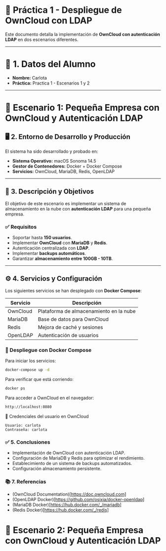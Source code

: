 # 🚀 Práctica 1 - Despliegue de OwnCloud con LDAP

Este documento detalla la implementación de **OwnCloud con autenticación LDAP** en dos escenarios diferentes.

---

# 📌 1. Datos del Alumno
- **Nombre:** Carlota
- **Práctica:** Practica 1 - Escenarios 1 y 2

---

# 🏢 Escenario 1: Pequeña Empresa con OwnCloud y Autenticación LDAP

## 🖥 2. Entorno de Desarrollo y Producción
El sistema ha sido desarrollado y probado en:
- **Sistema Operativo:** macOS Sonoma 14.5
- **Gestor de Contenedores:** Docker + Docker Compose
- **Servicios:** OwnCloud, MariaDB, Redis, OpenLDAP

---

## 🎯 3. Descripción y Objetivos
El objetivo de este escenario es implementar un sistema de almacenamiento en la nube con **autenticación LDAP** para una pequeña empresa.

### ✅ Requisitos
- Soportar hasta **150 usuarios**.
- Implementar **OwnCloud** con **MariaDB** y **Redis**.
- Autenticación centralizada con **LDAP**.
- Implementar **backups automáticos**.
- Garantizar **almacenamiento entre 100GB - 10TB**.

---

## ⚙️ 4. Servicios y Configuración
Los siguientes servicios se han desplegado con **Docker Compose**:

| Servicio   | Descripción                             |
|------------|-----------------------------------------|
| OwnCloud   | Plataforma de almacenamiento en la nube |
| MariaDB    | Base de datos para OwnCloud            |
| Redis      | Mejora de caché y sesiones             |
| OpenLDAP   | Autenticación de usuarios              |

### 📜 Despliegue con Docker Compose
Para iniciar los servicios:
```sh
docker-compose up -d
```

Para verificar que está corriendo:
```sh
docker ps
```

Para acceder a OwnCloud en el navegador:
```sh
http://localhost:8080
```

👤 Credenciales del usuario en OwnCloud
```
Usuario: carlota
Contraseña: carlota
```

### ✅ 5. Conclusiones
- Implementación de OwnCloud con autenticación LDAP.
- Configuración de MariaDB y Redis para optimizar el rendimiento.
- Establecimiento de un sistema de backups automatizados.
- Configuración almacenamiento persistente.

### 📚 7. Referencias
- (OwnCloud Documentation)[https://doc.owncloud.com]
- (OpenLDAP Docker)[https://github.com/osixia/docker-openldap]
- (MariaDB Docker)[https://hub.docker.com/_/mariadb]
- (Redis Docker)[https://hub.docker.com/_/redis]


# 🏢 Escenario 2: Pequeña Empresa con OwnCloud y Autenticación LDAP